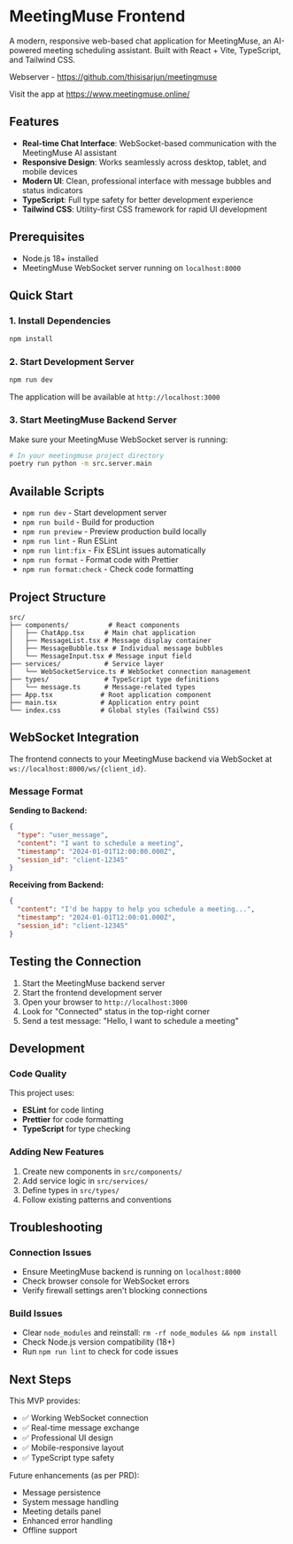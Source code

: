 # MeetingMuse Frontend

A modern, responsive web-based chat application for MeetingMuse, an AI-powered meeting scheduling assistant. Built with React + Vite, TypeScript, and Tailwind CSS.

Webserver - https://github.com/thisisarjun/meetingmuse

Visit the app at https://www.meetingmuse.online/

## Features

- **Real-time Chat Interface**: WebSocket-based communication with the MeetingMuse AI assistant
- **Responsive Design**: Works seamlessly across desktop, tablet, and mobile devices
- **Modern UI**: Clean, professional interface with message bubbles and status indicators
- **TypeScript**: Full type safety for better development experience
- **Tailwind CSS**: Utility-first CSS framework for rapid UI development

## Prerequisites

- Node.js 18+ installed
- MeetingMuse WebSocket server running on `localhost:8000`

## Quick Start

### 1. Install Dependencies

```bash
npm install
```

### 2. Start Development Server

```bash
npm run dev
```

The application will be available at `http://localhost:3000`

### 3. Start MeetingMuse Backend Server

Make sure your MeetingMuse WebSocket server is running:

```bash
# In your meetingmuse project directory
poetry run python -m src.server.main
```

## Available Scripts

- `npm run dev` - Start development server
- `npm run build` - Build for production
- `npm run preview` - Preview production build locally
- `npm run lint` - Run ESLint
- `npm run lint:fix` - Fix ESLint issues automatically
- `npm run format` - Format code with Prettier
- `npm run format:check` - Check code formatting

## Project Structure

```
src/
├── components/          # React components
│   ├── ChatApp.tsx     # Main chat application
│   ├── MessageList.tsx # Message display container
│   ├── MessageBubble.tsx # Individual message bubbles
│   └── MessageInput.tsx # Message input field
├── services/           # Service layer
│   └── WebSocketService.ts # WebSocket connection management
├── types/              # TypeScript type definitions
│   └── message.ts      # Message-related types
├── App.tsx            # Root application component
├── main.tsx           # Application entry point
└── index.css          # Global styles (Tailwind CSS)
```

## WebSocket Integration

The frontend connects to your MeetingMuse backend via WebSocket at `ws://localhost:8000/ws/{client_id}`.

### Message Format

**Sending to Backend:**
```json
{
  "type": "user_message",
  "content": "I want to schedule a meeting",
  "timestamp": "2024-01-01T12:00:00.000Z",
  "session_id": "client-12345"
}
```

**Receiving from Backend:**
```json
{
  "content": "I'd be happy to help you schedule a meeting...",
  "timestamp": "2024-01-01T12:00:01.000Z",
  "session_id": "client-12345"
}
```

## Testing the Connection

1. Start the MeetingMuse backend server
2. Start the frontend development server
3. Open your browser to `http://localhost:3000`
4. Look for "Connected" status in the top-right corner
5. Send a test message: "Hello, I want to schedule a meeting"

## Development

### Code Quality

This project uses:
- **ESLint** for code linting
- **Prettier** for code formatting
- **TypeScript** for type checking

### Adding New Features

1. Create new components in `src/components/`
2. Add service logic in `src/services/`
3. Define types in `src/types/`
4. Follow existing patterns and conventions

## Troubleshooting

### Connection Issues

- Ensure MeetingMuse backend is running on `localhost:8000`
- Check browser console for WebSocket errors
- Verify firewall settings aren't blocking connections

### Build Issues

- Clear `node_modules` and reinstall: `rm -rf node_modules && npm install`
- Check Node.js version compatibility (18+)
- Run `npm run lint` to check for code issues

## Next Steps

This MVP provides:
- ✅ Working WebSocket connection
- ✅ Real-time message exchange
- ✅ Professional UI design
- ✅ Mobile-responsive layout
- ✅ TypeScript type safety

Future enhancements (as per PRD):
- Message persistence
- System message handling
- Meeting details panel
- Enhanced error handling
- Offline support

